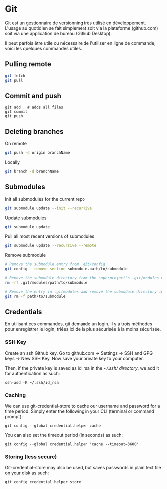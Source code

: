 # Git

Git est un gestionnaire de versionning très utilisé en développement. L'usage au quotidien se fait simplement soit via la plateforme (github.com) soit via une application de bureau (Github Desktop).

Il peut parfois être utile ou nécessaire de l'utiliser en ligne de commande, voici les quelques commandes utiles.

## Pulling remote

```bash
git fetch
git pull
```

## Commit and push

```
git add . # adds all files
git commit
git push
```

## Deleting branches

On remote

```bash
git push -d origin branchName
```

Locally

```bash
git branch -d branchName
```

## Submodules

Init all submodules for the current repo

```bash
git submodule update --init --recursive
```

Update submodules

```bash
git submodule update
```

Pull all most recent versions of submodules

```bash
git submodule update --recursive --remote
```

Remove submodule

```bash
# Remove the submodule entry from .git/config
git config --remove-section submodule.path/to/submodule

# Remove the submodule directory from the superproject's .git/modules directory
rm -rf .git/modules/path/to/submodule

# Remove the entry in .gitmodules and remove the submodule directory located at path/to/submodule
git rm -f path/to/submodule
```

## Credentials

En utilisant ces commandes, git demande un login. Il y a trois méthodes pour enregistrer le login, triées ici de la plus sécurisée à la moins sécurisée.

### SSH Key

Create an ssh Github key. Go to github.com -> Settings -> SSH and GPG keys -> New SSH Key. Now save your private key to your computer.

Then, if the private key is saved as id_rsa in the *~/.ssh/ directory*, we add it for authentication as such:

`ssh-add -K ~/.ssh/id_rsa`

### Caching

We can use git-credential-store to cache our username and password for a time period. Simply enter the following in your CLI (terminal or command prompt):

`git config --global credential.helper cache`

You can also set the timeout period (in seconds) as such:

`git config --global credential.helper 'cache --timeout=3600'`


### Storing (less secure)

Git-credential-store may also be used, but saves passwords in plain text file on your disk as such:

`git config credential.helper store`
